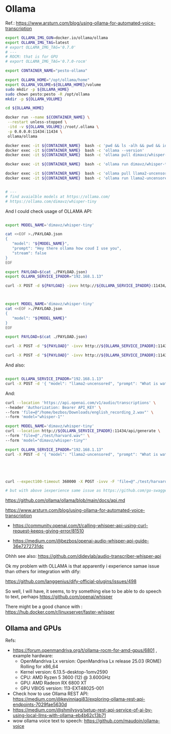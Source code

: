 # Ollama

Ref.: https://www.arsturn.com/blog/using-ollama-for-automated-voice-transcription

```bash
export OLLAMA_IMG_GUN=docker.io/ollama/ollama
export OLLAMA_IMG_TAG=latest
# export OLLAMA_IMG_TAG='0.7.0'
# ---
# ROCM: that is for GPU
# export OLLAMA_IMG_TAG='0.7.0-rocm'

export CONTAINER_NAME="pesto-ollama"

export OLLAMA_HOME="/opt/ollama/home"
export OLLAMA_VOLUME=${OLLAMA_HOME}/volume
sudo mkdir -p ${OLLAMA_HOME}
sudo chown pesto:pesto -R /opt/ollama
mkdir -p ${OLLAMA_VOLUME}

cd ${OLLAMA_HOME}

docker run --name ${CONTAINER_NAME} \
 --restart unless-stopped \
 -itd -v ${OLLAMA_VOLUME}:/root/.ollama \
 -p 0.0.0.0:11434:11434 \
 ollama/ollama

docker exec -it ${CONTAINER_NAME}  bash -c 'pwd && ls -alh && pwd && id'
docker exec -it ${CONTAINER_NAME}  bash -c 'ollama --version'
docker exec -it ${CONTAINER_NAME}  bash -c 'ollama pull dimavz/whisper-tiny'

docker exec -it ${CONTAINER_NAME}  bash -c 'ollama run dimavz/whisper-tiny'

docker exec -it ${CONTAINER_NAME}  bash -c 'ollama pull llama2-uncensored'
docker exec -it ${CONTAINER_NAME}  bash -c 'ollama run llama2-uncensored'


# ---
# find avaialble models at https://ollama.com/
# https://ollama.com/dimavz/whisper-tiny


```

And I could check usage of OLLAMA API:

```bash

export MODEL_NAME='dimavz/whisper-tiny'

cat <<EOF >./PAYLOAD.json
{
   "model": "${MODEL_NAME}",
   "prompt": "Hey there ollama how coud I use you",
   "stream": false
}
EOF

export PAYLOAD=$(cat ./PAYLOAD.json) 
export OLLAMA_SERVICE_IPADDR="192.168.1.13"

curl -X POST -d ${PAYLOAD} -ivvv http://${OLLAMA_SERVICE_IPADDR}:11434/api/generate



export MODEL_NAME='dimavz/whisper-tiny'
cat <<EOF >./PAYLOAD.json
{
   "model": "${MODEL_NAME}"
}
EOF

export PAYLOAD=$(cat ./PAYLOAD.json) 

curl -X POST -d "${PAYLOAD}" -ivvv http://${OLLAMA_SERVICE_IPADDR}:11434/api/show

curl -X POST -d "${PAYLOAD}" -ivvv http://${OLLAMA_SERVICE_IPADDR}:11434/api/show | tail -n 1 | jq .

```

And also:

```bash

export OLLAMA_SERVICE_IPADDR="192.168.1.13"
curl -X POST -d '{ "model": "llama2-uncensored", "prompt": "What is water made of?" }' -ivvv http://${OLLAMA_SERVICE_IPADDR}:11434/api/generate

```

And:

```bash
curl --location 'https://api.openai.com/v1/audio/transcriptions' \
--header 'Authorization: Bearer API_KEY' \
--form 'file=@"/home/bezbos/Downloads/english_recording_2.wav"' \
--form 'model="whisper-1"'

export MODEL_NAME='dimavz/whisper-tiny'
curl --location http://${OLLAMA_SERVICE_IPADDR}:11434/api/generate \
--form 'file=@"./test/harvard.wav"' \
--form 'model="dimavz/whisper-tiny"'

export OLLAMA_SERVICE_IPADDR="192.168.1.13"
curl -X POST -d '{ "model": "llama2-uncensored", "prompt": "What is water made of?" }' -ivvv http://${OLLAMA_SERVICE_IPADDR}:11434/api/generate





curl --expect100-timeout 360000 -X POST -ivvv -F 'file=@"./test/harvard.wav"' -F 'model="dimavz%2Fwhisper-tiny"' http://192.168.1.13:11434/api/chat

# but with above iexperience same issue as https://github.com/go-swagger/go-swagger/issues/2491

```

https://github.com/ollama/ollama/blob/main/docs/api.md

https://www.arsturn.com/blog/using-ollama-for-automated-voice-transcription

* https://community.openai.com/t/calling-whisper-api-using-curl-request-keeps-giving-error/81510

* https://medium.com/@bezbos/openai-audio-whisper-api-guide-36e7272731dc


Ohhh see also: https://github.com/didevlab/audio-transcriber-whisper-api



Ok my problem with OLLAMA is that apparently i experience samae issue than others for integration with dify:

https://github.com/langgenius/dify-official-plugins/issues/498


So well, I will have, it seems, to try something else to be able to do speech to text, perhaps https://github.com/openai/whisper

There might be a good chance with : https://hub.docker.com/r/linuxserver/faster-whisper

## Ollama and GPUs

Refs:

* https://forum.openmandriva.org/t/ollama-rocm-for-amd-gpus/6801 , example hardware:
  * OpenMandriva Lx version: OpenMandriva Lx release 25.03 (ROME) Rolling for x86_64
  * Kernel version: 6.13.5-desktop-1omv2590
  * CPU: AMD Ryzen 5 3600 (12) @ 3.600GHz
  * GPU: AMD Radeon RX 6800 XT
  * GPU VBIOS version: 113-EXT48025-001
* Check how to use Ollama REST API: https://medium.com/@kevinnjagi83/exploring-ollama-rest-api-endpoints-7029fae5630d
* https://medium.com/@shmilysyg/setup-rest-api-service-of-ai-by-using-local-llms-with-ollama-eb4b62c13b71
* wow ollama voice text to speech: https://github.com/maudoin/ollama-voice